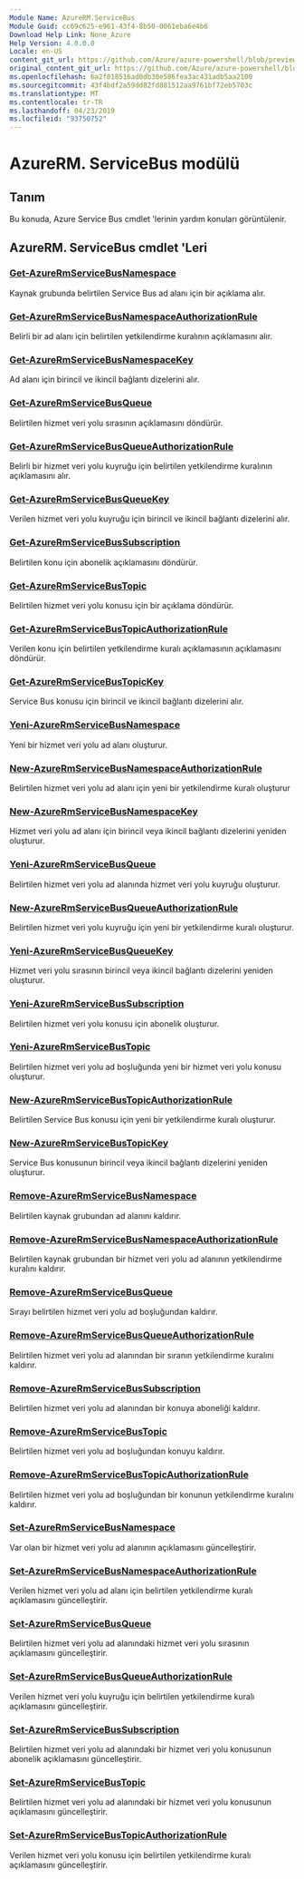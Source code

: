 ```yaml
---
Module Name: AzureRM.ServiceBus
Module Guid: cc69c625-e961-43f4-8b50-0061eba6e4b6
Download Help Link: None_Azure
Help Version: 4.0.0.0
Locale: en-US
content_git_url: https://github.com/Azure/azure-powershell/blob/preview/src/ResourceManager/ServiceBus/Commands.ServiceBus/help/AzureRM.ServiceBus.md
original_content_git_url: https://github.com/Azure/azure-powershell/blob/preview/src/ResourceManager/ServiceBus/Commands.ServiceBus/help/AzureRM.ServiceBus.md
ms.openlocfilehash: 6a2f018516ad0db30e586fea3ac431adb5aa2100
ms.sourcegitcommit: 43f4bdf2a59dd82fd881512aa9761bf72eb5703c
ms.translationtype: MT
ms.contentlocale: tr-TR
ms.lasthandoff: 04/23/2019
ms.locfileid: "93750752"
---
```

# AzureRM. ServiceBus modülü
## Tanım
Bu konuda, Azure Service Bus cmdlet 'lerinin yardım konuları görüntülenir.

## AzureRM. ServiceBus cmdlet 'Leri
### [Get-AzureRmServiceBusNamespace](Get-AzureRmServiceBusNamespace.md)
Kaynak grubunda belirtilen Service Bus ad alanı için bir açıklama alır.

### [Get-AzureRmServiceBusNamespaceAuthorizationRule](Get-AzureRmServiceBusNamespaceAuthorizationRule.md)
Belirli bir ad alanı için belirtilen yetkilendirme kuralının açıklamasını alır. 

### [Get-AzureRmServiceBusNamespaceKey](Get-AzureRmServiceBusNamespaceKey.md)
Ad alanı için birincil ve ikincil bağlantı dizelerini alır.

### [Get-AzureRmServiceBusQueue](Get-AzureRmServiceBusQueue.md)
Belirtilen hizmet veri yolu sırasının açıklamasını döndürür.

### [Get-AzureRmServiceBusQueueAuthorizationRule](Get-AzureRmServiceBusQueueAuthorizationRule.md)
Belirli bir hizmet veri yolu kuyruğu için belirtilen yetkilendirme kuralının açıklamasını alır. 

### [Get-AzureRmServiceBusQueueKey](Get-AzureRmServiceBusQueueKey.md)
Verilen hizmet veri yolu kuyruğu için birincil ve ikincil bağlantı dizelerini alır.

### [Get-AzureRmServiceBusSubscription](Get-AzureRmServiceBusSubscription.md)
Belirtilen konu için abonelik açıklamasını döndürür.

### [Get-AzureRmServiceBusTopic](Get-AzureRmServiceBusTopic.md)
Belirtilen hizmet veri yolu konusu için bir açıklama döndürür.

### [Get-AzureRmServiceBusTopicAuthorizationRule](Get-AzureRmServiceBusTopicAuthorizationRule.md)
Verilen konu için belirtilen yetkilendirme kuralı açıklamasının açıklamasını döndürür.

### [Get-AzureRmServiceBusTopicKey](Get-AzureRmServiceBusTopicKey.md)
Service Bus konusu için birincil ve ikincil bağlantı dizelerini alır.

### [Yeni-AzureRmServiceBusNamespace](New-AzureRmServiceBusNamespace.md)
Yeni bir hizmet veri yolu ad alanı oluşturur.

### [New-AzureRmServiceBusNamespaceAuthorizationRule](New-AzureRmServiceBusNamespaceAuthorizationRule.md)
Belirtilen hizmet veri yolu ad alanı için yeni bir yetkilendirme kuralı oluşturur

### [New-AzureRmServiceBusNamespaceKey](New-AzureRmServiceBusNamespaceKey.md)
Hizmet veri yolu ad alanı için birincil veya ikincil bağlantı dizelerini yeniden oluşturur.

### [Yeni-AzureRmServiceBusQueue](New-AzureRmServiceBusQueue.md)
Belirtilen hizmet veri yolu ad alanında hizmet veri yolu kuyruğu oluşturur.

### [New-AzureRmServiceBusQueueAuthorizationRule](New-AzureRmServiceBusQueueAuthorizationRule.md)
Belirtilen hizmet veri yolu kuyruğu için yeni bir yetkilendirme kuralı oluşturur.

### [Yeni-AzureRmServiceBusQueueKey](New-AzureRmServiceBusQueueKey.md)
Hizmet veri yolu sırasının birincil veya ikincil bağlantı dizelerini yeniden oluşturur.

### [Yeni-AzureRmServiceBusSubscription](New-AzureRmServiceBusSubscription.md)
Belirtilen hizmet veri yolu konusu için abonelik oluşturur.

### [Yeni-AzureRmServiceBusTopic](New-AzureRmServiceBusTopic.md)
Belirtilen hizmet veri yolu ad boşluğunda yeni bir hizmet veri yolu konusu oluşturur.

### [New-AzureRmServiceBusTopicAuthorizationRule](New-AzureRmServiceBusTopicAuthorizationRule.md)
Belirtilen Service Bus konusu için yeni bir yetkilendirme kuralı oluşturur.

### [New-AzureRmServiceBusTopicKey](New-AzureRmServiceBusTopicKey.md)
Service Bus konusunun birincil veya ikincil bağlantı dizelerini yeniden oluşturur.

### [Remove-AzureRmServiceBusNamespace](Remove-AzureRmServiceBusNamespace.md)
Belirtilen kaynak grubundan ad alanını kaldırır. 

### [Remove-AzureRmServiceBusNamespaceAuthorizationRule](Remove-AzureRmServiceBusNamespaceAuthorizationRule.md)
Belirtilen kaynak grubundan bir hizmet veri yolu ad alanının yetkilendirme kuralını kaldırır.

### [Remove-AzureRmServiceBusQueue](Remove-AzureRmServiceBusQueue.md)
Sırayı belirtilen hizmet veri yolu ad boşluğundan kaldırır.

### [Remove-AzureRmServiceBusQueueAuthorizationRule](Remove-AzureRmServiceBusQueueAuthorizationRule.md)
Belirtilen hizmet veri yolu ad alanından bir sıranın yetkilendirme kuralını kaldırır.

### [Remove-AzureRmServiceBusSubscription](Remove-AzureRmServiceBusSubscription.md)
Belirtilen hizmet veri yolu ad alanından bir konuya aboneliği kaldırır.

### [Remove-AzureRmServiceBusTopic](Remove-AzureRmServiceBusTopic.md)
Belirtilen hizmet veri yolu ad boşluğundan konuyu kaldırır.

### [Remove-AzureRmServiceBusTopicAuthorizationRule](Remove-AzureRmServiceBusTopicAuthorizationRule.md)
Belirtilen hizmet veri yolu ad boşluğundan bir konunun yetkilendirme kuralını kaldırır.

### [Set-AzureRmServiceBusNamespace](Set-AzureRmServiceBusNamespace.md)
Var olan bir hizmet veri yolu ad alanının açıklamasını güncelleştirir.

### [Set-AzureRmServiceBusNamespaceAuthorizationRule](Set-AzureRmServiceBusNamespaceAuthorizationRule.md)
Verilen hizmet veri yolu ad alanı için belirtilen yetkilendirme kuralı açıklamasını güncelleştirir.

### [Set-AzureRmServiceBusQueue](Set-AzureRmServiceBusQueue.md)
Belirtilen hizmet veri yolu ad alanındaki hizmet veri yolu sırasının açıklamasını güncelleştirir.

### [Set-AzureRmServiceBusQueueAuthorizationRule](Set-AzureRmServiceBusQueueAuthorizationRule.md)
Verilen hizmet veri yolu kuyruğu için belirtilen yetkilendirme kuralı açıklamasını güncelleştirir.

### [Set-AzureRmServiceBusSubscription](Set-AzureRmServiceBusSubscription.md)
Belirtilen hizmet veri yolu ad alanındaki bir hizmet veri yolu konusunun abonelik açıklamasını güncelleştirir.

### [Set-AzureRmServiceBusTopic](Set-AzureRmServiceBusTopic.md)
Belirtilen hizmet veri yolu ad alanındaki bir hizmet veri yolu konusunun açıklamasını güncelleştirir.

### [Set-AzureRmServiceBusTopicAuthorizationRule](Set-AzureRmServiceBusTopicAuthorizationRule.md)
Verilen hizmet veri yolu konusu için belirtilen yetkilendirme kuralı açıklamasını güncelleştirir.

